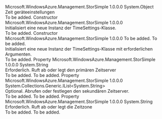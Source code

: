 <Type Name="TimeSettings" FullName="Microsoft.WindowsAzure.Management.StorSimple.Models.TimeSettings">
  <TypeSignature Language="C#" Value="public class TimeSettings" />
  <TypeSignature Language="ILAsm" Value=".class public auto ansi beforefieldinit TimeSettings extends System.Object" />
  <TypeSignature Language="DocId" Value="T:Microsoft.WindowsAzure.Management.StorSimple.Models.TimeSettings" />
  <TypeSignature Language="VB.NET" Value="Public Class TimeSettings" />
  <TypeSignature Language="F#" Value="type TimeSettings = class" />
  <AssemblyInfo>
    <AssemblyName>Microsoft.WindowsAzure.Management.StorSimple</AssemblyName>
    <AssemblyVersion>1.0.0.0</AssemblyVersion>
  </AssemblyInfo>
  <Base>
    <BaseTypeName>System.Object</BaseTypeName>
  </Base>
  <Interfaces />
  <Docs>
    <summary>
            Zeit geräteeinstellungen
            </summary>
    <remarks>To be added.</remarks>
  </Docs>
  <Members>
    <Member MemberName=".ctor">
      <MemberSignature Language="C#" Value="public TimeSettings ();" />
      <MemberSignature Language="ILAsm" Value=".method public hidebysig specialname rtspecialname instance void .ctor() cil managed" />
      <MemberSignature Language="DocId" Value="M:Microsoft.WindowsAzure.Management.StorSimple.Models.TimeSettings.#ctor" />
      <MemberSignature Language="VB.NET" Value="Public Sub New ()" />
      <MemberType>Constructor</MemberType>
      <AssemblyInfo>
        <AssemblyName>Microsoft.WindowsAzure.Management.StorSimple</AssemblyName>
        <AssemblyVersion>1.0.0.0</AssemblyVersion>
      </AssemblyInfo>
      <Parameters />
      <Docs>
        <summary>
            Initialisiert eine neue Instanz der TimeSettings-Klasse.
            </summary>
        <remarks>To be added.</remarks>
      </Docs>
    </Member>
    <Member MemberName=".ctor">
      <MemberSignature Language="C#" Value="public TimeSettings (string primary, string timeZone);" />
      <MemberSignature Language="ILAsm" Value=".method public hidebysig specialname rtspecialname instance void .ctor(string primary, string timeZone) cil managed" />
      <MemberSignature Language="DocId" Value="M:Microsoft.WindowsAzure.Management.StorSimple.Models.TimeSettings.#ctor(System.String,System.String)" />
      <MemberSignature Language="VB.NET" Value="Public Sub New (primary As String, timeZone As String)" />
      <MemberSignature Language="F#" Value="new Microsoft.WindowsAzure.Management.StorSimple.Models.TimeSettings : string * string -&gt; Microsoft.WindowsAzure.Management.StorSimple.Models.TimeSettings" Usage="new Microsoft.WindowsAzure.Management.StorSimple.Models.TimeSettings (primary, timeZone)" />
      <MemberType>Constructor</MemberType>
      <AssemblyInfo>
        <AssemblyName>Microsoft.WindowsAzure.Management.StorSimple</AssemblyName>
        <AssemblyVersion>1.0.0.0</AssemblyVersion>
      </AssemblyInfo>
      <Parameters>
        <Parameter Name="primary" Type="System.String" />
        <Parameter Name="timeZone" Type="System.String" />
      </Parameters>
      <Docs>
        <param name="primary">To be added.</param>
        <param name="timeZone">To be added.</param>
        <summary>
            Initialisiert eine neue Instanz der TimeSettings-Klasse mit erforderlichen Argumenten.
            </summary>
        <remarks>To be added.</remarks>
      </Docs>
    </Member>
    <Member MemberName="Primary">
      <MemberSignature Language="C#" Value="public string Primary { get; set; }" />
      <MemberSignature Language="ILAsm" Value=".property instance string Primary" />
      <MemberSignature Language="DocId" Value="P:Microsoft.WindowsAzure.Management.StorSimple.Models.TimeSettings.Primary" />
      <MemberSignature Language="VB.NET" Value="Public Property Primary As String" />
      <MemberSignature Language="F#" Value="member this.Primary : string with get, set" Usage="Microsoft.WindowsAzure.Management.StorSimple.Models.TimeSettings.Primary" />
      <MemberType>Property</MemberType>
      <AssemblyInfo>
        <AssemblyName>Microsoft.WindowsAzure.Management.StorSimple</AssemblyName>
        <AssemblyVersion>1.0.0.0</AssemblyVersion>
      </AssemblyInfo>
      <ReturnValue>
        <ReturnType>System.String</ReturnType>
      </ReturnValue>
      <Docs>
        <summary>
            Erforderlich. Ruft ab oder legt den primären Zeitserver
            </summary>
        <value>To be added.</value>
        <remarks>To be added.</remarks>
      </Docs>
    </Member>
    <Member MemberName="Secondary">
      <MemberSignature Language="C#" Value="public System.Collections.Generic.IList&lt;string&gt; Secondary { get; set; }" />
      <MemberSignature Language="ILAsm" Value=".property instance class System.Collections.Generic.IList`1&lt;string&gt; Secondary" />
      <MemberSignature Language="DocId" Value="P:Microsoft.WindowsAzure.Management.StorSimple.Models.TimeSettings.Secondary" />
      <MemberSignature Language="VB.NET" Value="Public Property Secondary As IList(Of String)" />
      <MemberSignature Language="F#" Value="member this.Secondary : System.Collections.Generic.IList&lt;string&gt; with get, set" Usage="Microsoft.WindowsAzure.Management.StorSimple.Models.TimeSettings.Secondary" />
      <MemberType>Property</MemberType>
      <AssemblyInfo>
        <AssemblyName>Microsoft.WindowsAzure.Management.StorSimple</AssemblyName>
        <AssemblyVersion>1.0.0.0</AssemblyVersion>
      </AssemblyInfo>
      <ReturnValue>
        <ReturnType>System.Collections.Generic.IList&lt;System.String&gt;</ReturnType>
      </ReturnValue>
      <Docs>
        <summary>
            Optional. Abrufen oder festlegen den sekundären Zeitserver.
            </summary>
        <value>To be added.</value>
        <remarks>To be added.</remarks>
      </Docs>
    </Member>
    <Member MemberName="TimeZone">
      <MemberSignature Language="C#" Value="public string TimeZone { get; set; }" />
      <MemberSignature Language="ILAsm" Value=".property instance string TimeZone" />
      <MemberSignature Language="DocId" Value="P:Microsoft.WindowsAzure.Management.StorSimple.Models.TimeSettings.TimeZone" />
      <MemberSignature Language="VB.NET" Value="Public Property TimeZone As String" />
      <MemberSignature Language="F#" Value="member this.TimeZone : string with get, set" Usage="Microsoft.WindowsAzure.Management.StorSimple.Models.TimeSettings.TimeZone" />
      <MemberType>Property</MemberType>
      <AssemblyInfo>
        <AssemblyName>Microsoft.WindowsAzure.Management.StorSimple</AssemblyName>
        <AssemblyVersion>1.0.0.0</AssemblyVersion>
      </AssemblyInfo>
      <ReturnValue>
        <ReturnType>System.String</ReturnType>
      </ReturnValue>
      <Docs>
        <summary>
            Erforderlich. Ruft ab oder legt die Zeitzone
            </summary>
        <value>To be added.</value>
        <remarks>To be added.</remarks>
      </Docs>
    </Member>
  </Members>
</Type>